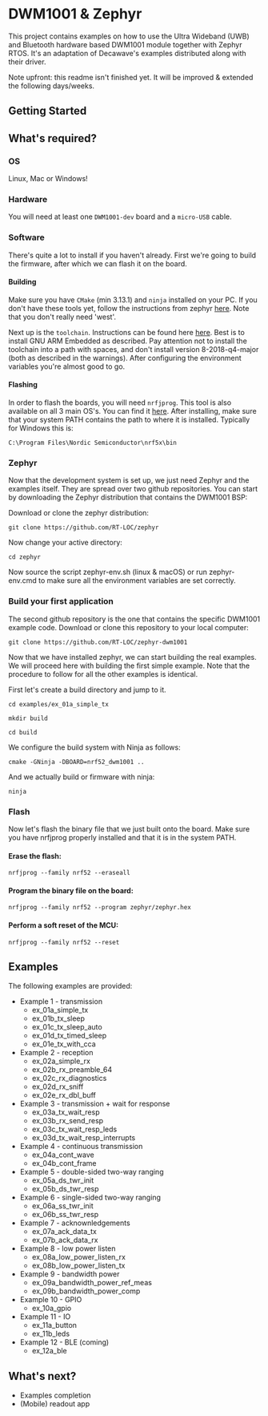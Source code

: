 # DWM1001 & Zephyr
This project contains examples on how to use the Ultra Wideband (UWB) and Bluetooth hardware based DWM1001 module together with Zephyr RTOS. It's an adaptation of Decawave's examples distributed along with their driver.

Note upfront: this readme isn't finished yet. It will be improved & extended the following days/weeks.

## Getting Started

## What's required?
### OS
Linux, Mac or Windows!

### Hardware
You will need at least one `DWM1001-dev` board and a `micro-USB` cable.

### Software
There's quite a lot to install if you haven't already. First we're going to build the firmware, after which we can flash it on the board.

#### Building
Make sure you have `CMake` (min 3.13.1) and `ninja` installed on your PC. If you don't have these tools yet, follow the instructions from zephyr [here](https://docs.zephyrproject.org/latest/getting_started/index.html#set-up-a-development-system).
Note that you don't really need 'west'.

Next up is the `toolchain`. Instructions can be found here [here](https://docs.zephyrproject.org/latest/getting_started/index.html#set-up-a-toolchain). Best is to install GNU ARM Embedded as described. Pay attention not to install the toolchain into a path with spaces, and don't install version 8-2018-q4-major (both as described in the warnings). After configuring the environment variables you're almost good to go.

#### Flashing
In order to flash the boards, you will need `nrfjprog`. This tool is also available on all 3 main OS's. You can find it [here](https://www.nordicsemi.com/Software-and-Tools/Development-Tools/nRF5-Command-Line-Tools). After installing, make sure that your system PATH contains the path to where it is installed.
Typically for Windows this is:
```
C:\Program Files\Nordic Semiconductor\nrf5x\bin
```

### Zephyr 
Now that the development system is set up, we just need Zephyr and the examples itself. They are spread over two github repositories. You can start by downloading the Zephyr distribution that contains the DWM1001 BSP:

Download or clone the zephyr distribution: 
```
git clone https://github.com/RT-LOC/zephyr
```

Now change your active directory:
```
cd zephyr
```

Now source the script zephyr-env.sh (linux & macOS) or run zephyr-env.cmd to make sure all the environment variables are set correctly.

### Build your first application
The second github repository is the one that contains the specific DWM1001 example code.
Download or clone this repository to your local computer:
```
git clone https://github.com/RT-LOC/zephyr-dwm1001
```

Now that we have installed zephyr, we can start building the real examples.
We will proceed here with building the first simple example. Note that the procedure to follow for all the other examples is identical.

First let's create a build directory and jump to it.
```
cd examples/ex_01a_simple_tx
```
```
mkdir build
```
```
cd build
```
We configure the build system with Ninja as follows:
```
cmake -GNinja -DBOARD=nrf52_dwm1001 ..
```
And we actually build or firmware with ninja:
```
ninja
```

### Flash
Now let's flash the binary file that we just built onto the board. Make sure you have nrfjprog properly installed and that it is in the system PATH.

#### Erase the flash:
```
nrfjprog --family nrf52 --eraseall
```

#### Program the binary file on the board:
```
nrfjprog --family nrf52 --program zephyr/zephyr.hex
```

#### Perform a soft reset of the MCU:
```
nrfjprog --family nrf52 --reset
```

## Examples
The following examples are provided:
 - Example 1 - transmission
    - ex_01a_simple_tx
    - ex_01b_tx_sleep
    - ex_01c_tx_sleep_auto
    - ex_01d_tx_timed_sleep
    - ex_01e_tx_with_cca
 - Example 2 - reception
    - ex_02a_simple_rx
    - ex_02b_rx_preamble_64
    - ex_02c_rx_diagnostics
    - ex_02d_rx_sniff
    - ex_02e_rx_dbl_buff
 - Example 3 - transmission + wait for response
    - ex_03a_tx_wait_resp
    - ex_03b_rx_send_resp
    - ex_03c_tx_wait_resp_leds
    - ex_03d_tx_wait_resp_interrupts
 - Example 4 - continuous transmission
    - ex_04a_cont_wave
    - ex_04b_cont_frame
 - Example 5 - double-sided two-way ranging
    - ex_05a_ds_twr_init
    - ex_05b_ds_twr_resp
 - Example 6 - single-sided two-way ranging
    - ex_06a_ss_twr_init
    - ex_06b_ss_twr_resp
 - Example 7 - acknownledgements
    - ex_07a_ack_data_tx
    - ex_07b_ack_data_rx
 - Example 8 - low power listen
    - ex_08a_low_power_listen_rx
    - ex_08b_low_power_listen_tx
 - Example 9 - bandwidth power
    - ex_09a_bandwidth_power_ref_meas
    - ex_09b_bandwidth_power_comp
 - Example 10 - GPIO
    - ex_10a_gpio
 - Example 11 - IO
    - ex_11a_button
    - ex_11b_leds
 - Example 12 - BLE (coming)
    - ex_12a_ble 

## What's next?
* Examples completion
* (Mobile) readout app
